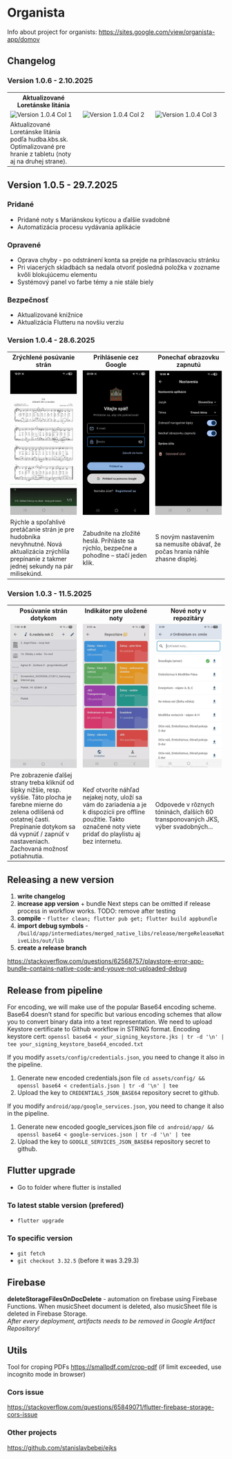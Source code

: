 # Organista

Info about project for organists: https://sites.google.com/view/organista-app/domov 

## Changelog
### Version 1.0.6 - 2.10.2025
<table>
<tr>
<th width="33.33%">Aktualizované Loretánske litánia</th>
<th width="33.33%"></th>
<th width="33.33%"></th>
</tr>
<tr>
<td width="33.33%"><img src="docs/1.0.4/TODO.gif" alt="Version 1.0.4 Col 1"></td>
<td width="33.33%"><img src="docs/1.0.4/TODO.gif" alt="Version 1.0.4 Col 2"></td>
<td width="33.33%"><img src="docs/1.0.4/TODO.jpg" alt="Version 1.0.4 Col 3"></td>
</tr>
<tr>
<td width="33.33%">Aktualizované Loretánske litánia podľa hudba.kbs.sk. Optimalizované pre hranie z tabletu (noty aj na druhej strane).</td>
<td width="33.33%"></td>
<td width="33.33%"></td>
</tr>
</table>

## Version 1.0.5 - 29.7.2025
### Pridané
- Pridané noty s Mariánskou kyticou a ďalšie svadobné
- Automatizácia procesu vydávania aplikácie
### Opravené
- Oprava chyby - po odstránení konta sa prejde na prihlasovaciu stránku
- Pri viacerých skladbách sa nedala otvoriť posledná položka v zozname kvôli blokujúcemu elementu
- Systémový panel vo farbe témy a nie stále biely
### Bezpečnosť
- Aktualizované knižnice
- Aktualizácia Flutteru na novšiu verziu
  
### Version 1.0.4 - 28.6.2025
<table>
<tr>
<th width="33.33%">Zrýchlené posúvanie strán</th>
<th width="33.33%">Prihlásenie cez Google</th>
<th width="33.33%">Ponechať obrazovku zapnutú</th>
</tr>
<tr>
<td width="33.33%"><img src="docs/1.0.4/fast_page_switching.gif" alt="Version 1.0.4 Col 1"></td>
<td width="33.33%"><img src="docs/1.0.4/sign_in_with_google.gif" alt="Version 1.0.4 Col 2"></td>
<td width="33.33%"><img src="docs/1.0.4/keep_screen_on.jpg" alt="Version 1.0.4 Col 3"></td>
</tr>
<tr>
<td width="33.33%">Rýchle a spoľahlivé pretáčanie strán je pre hudobníka nevyhnutné. Nová aktualizácia zrýchlila prepínanie z takmer jednej sekundy na pár milisekúnd.</td>
<td width="33.33%">Zabudnite na zložité heslá. Prihláste sa rýchlo, bezpečne a pohodlne – stačí jeden klik.</td>
<td width="33.33%">S novým nastavením sa nemusíte obávať, že počas hrania náhle zhasne displej.</td>
</tr>
</table>

### Version 1.0.3 - 11.5.2025
<table>
<tr>
<th width="33.33%">Posúvanie strán dotykom</th>
<th width="33.33%">Indikátor pre uložené noty</th>
<th width="33.33%">Nové noty v repozitáry</th>
</tr>
<tr>
<td width="33.33%"><img src="docs/1.0.3/feature_page_switching.gif" alt="Version 1.0.3 Col 1"></td>
<td width="33.33%"><img src="docs/1.0.3/feature_offline.gif" alt="Version 1.0.3 Col 2"></td>
<td width="33.33%"><img src="docs/1.0.3/new_music_sheets.jpg" alt="Version 1.0.3 Col 3"></td>
</tr>
<tr>
<td width="33.33%">Pre zobrazenie ďalšej strany treba kliknúť od šípky nižšie, resp. vyššie. Táto plocha je farebne mierne do zelena odlíšená od ostatnej časti. Prepínanie dotykom sa dá vypnúť / zapnúť v nastaveniach. Zachovaná možnosť potiahnutia.</td>
<td width="33.33%">Keď otvoríte náhľad nejakej noty, uloží sa vám do zariadenia a je k dispozícii pre offline použitie. Takto označené noty viete pridať do playlistu aj bez internetu.</td>
<td width="33.33%">Odpovede v rôznych tóninách, ďalších 60 transponovaných JKS, výber svadobných...</td>
</tr>
</table>




## Releasing a new version
1. **write changelog**
2. **increase app version** + bundle
   Next steps can be omitted if release process in workflow works. 
   TODO: remove after testing
3. **compile** - `flutter clean; flutter pub get; flutter build appbundle`
4. **import debug symbols** - `/build/app/intermediates/merged_native_libs/release/mergeReleaseNativeLibs/out/lib`
5. **create a release branch**

https://stackoverflow.com/questions/62568757/playstore-error-app-bundle-contains-native-code-and-youve-not-uploaded-debug

## Release from pipeline
For encoding, we will make use of the popular Base64 encoding scheme. Base64 doesn’t stand for specific but various encoding schemes that allow you to convert binary data into a text representation. We need to upload Keystore certificate to Github workflow in STRING format.
Encoding keystore cert:
`openssl base64 < your_signing_keystore.jks | tr -d '\n' | tee your_signing_keystore_base64_encoded.txt`

If you modify `assets/config/credentials.json`, you need to change it also in the pipeline.
1. Generate new encoded credentials.json file
  `cd assets/config/ && openssl base64 < credentials.json | tr -d '\n' | tee`
1. Upload the key to `CREDENTIALS_JSON_BASE64` repository secret to github.

If you modify `android/app/google_services.json`, you need to change it also in the pipeline.
1. Generate new encoded google_services.json file
  `cd android/app/ && openssl base64 < google-services.json | tr -d '\n' | tee`
2. Upload the key to `GOOGLE_SERVICES_JSON_BASE64` repository secret to github.

## Flutter upgrade 
- Go to folder where flutter is installed
### To latest stable version (prefered)
- `flutter upgrade`

### To specific version
- `git fetch`
- `git checkout 3.32.5` (before it was 3.29.3)


## Firebase

**deleteStorageFilesOnDocDelete** - automation on firebase using Firebase Functions. When musicSheet document is deleted, also musicSheet file is deleted in Firebase Storage.  
*After every deployment, artifacts needs to be removed in Google Artifact Repository!*

## Utils
Tool for croping PDFs https://smallpdf.com/crop-pdf (if limit exceeded, use incognito mode in browser)

### Cors issue
https://stackoverflow.com/questions/65849071/flutter-firebase-storage-cors-issue

### Other projects
https://github.com/stanislavbebej/ejks